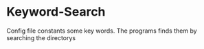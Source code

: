 # Keyword-Search
Config file constants some key words. The programs finds them by searching the directorys

